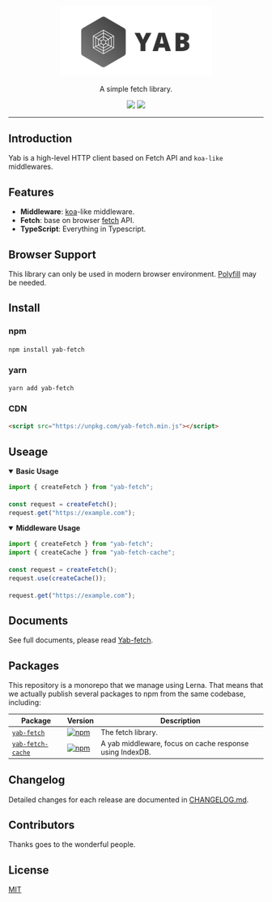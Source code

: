 <p align="center"><img width="300" src="resources/logo.png" alt="logo" /></p>
<div align="center">
<p>A simple fetch library.</p>
<a href="https://circleci.com/gh/stonexer/yab/tree/master"><img src="https://circleci.com/gh/stonexer/yab/tree/master.svg?style=shield&circle-token=0386ba2e8d3d98f85b0c5e61977a8ded9cf95332" /></a>
<a href="https://codecov.io/gh/stonexer/yab"><img src="https://codecov.io/gh/stonexer/yab/branch/master/graph/badge.svg?token=d1CXXZJLby" /></a>
</div>

---

## Introduction

Yab is a high-level HTTP client based on Fetch API and `koa-like` middlewares.

## Features

- **Middleware**: [koa](https://koajs.com/)-like middleware.
- **Fetch**: base on browser [fetch](https://developer.mozilla.org/en-US/docs/Web/API/Fetch_API/Using_Fetch) API.
- **TypeScript**: Everything in Typescript.

## Browser Support

This library can only be used in modern browser environment. [Polyfill](https://github.com/github/fetch) may be needed.

## Install

### npm

`npm install yab-fetch`

### yarn

`yarn add yab-fetch`

### CDN

```html
<script src="https://unpkg.com/yab-fetch.min.js"></script>
```

## Useage

<details open>
<summary><b>Basic Usage</b></summary>

```ts
import { createFetch } from "yab-fetch";

const request = createFetch();
request.get("https://example.com");
```

</details>

<details open>
<summary><b>Middleware Usage</b></summary>

```ts
import { createFetch } from "yab-fetch";
import { createCache } from "yab-fetch-cache";

const request = createFetch();
request.use(createCache());

request.get("https://example.com");
```

</details>

## Documents

See full documents, please read [Yab-fetch](./packages/yab-fetch/README.md).

## Packages

This repository is a monorepo that we manage using Lerna. That means that we actually publish several packages to npm from the same codebase, including:

| Package                                                              | Version                                                                                                         | Description                                              |
| -------------------------------------------------------------------- | --------------------------------------------------------------------------------------------------------------- | -------------------------------------------------------- |
| [`yab-fetch`](/packages/yab-fetch)                                   | [![npm](https://img.shields.io/npm/v/yab-fetch.svg?style=flat-square)](https://www.npmjs.com/package/yab-fetch) | The fetch library.                                       |
| [`yab-fetch-cache`](/packages/yab-fetch-cache) | [![npm](https://img.shields.io/npm/v/yab-fetch-cache.svg?style=flat-square)](https://www.npmjs.com/package/yab-fetch-cache) | A yab middleware, focus on cache response using IndexDB. |

## Changelog

Detailed changes for each release are documented in [CHANGELOG.md](./CHANGELOG.md).

## Contributors

Thanks goes to the wonderful people.

## License

[MIT](http://opensource.org/licenses/MIT)
